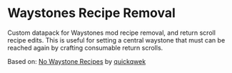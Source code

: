 # Waystones Recipe Removal
 Custom datapack for Waystones mod recipe removal, and return scroll recipe edits.
 This is useful for setting a central waystone that must can be reached again by crafting consumable return scrolls.

Based on: [No Waystone Recipes](https://www.curseforge.com/minecraft/texture-packs/no-waystone-recipes) by [quickqwek](https://www.curseforge.com/members/quickqwek/projects)
